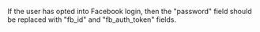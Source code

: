 If the user has opted into Facebook login, then the "password" field should be replaced with "fb_id" and "fb_auth_token"
fields.